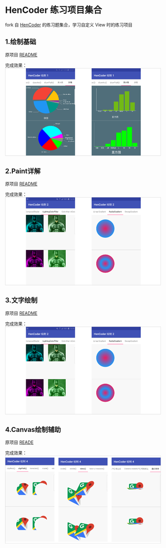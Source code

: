 # HenCoder 练习项目集合
fork 自 [HenCoder](https://github.com/hencoder) 的练习题集合，学习自定义 View 时的练习项目

## 1.绘制基础

原项目 [README](/PracticeDraw1/README.md)

完成效果：
![](/images/practice1.jpg)

## 2.Paint详解

原项目 [README](/PracticeDraw2/README.md)

完成效果：
![](/images/practice2.jpg)

## 3.文字绘制

原项目 [README](/PracticeDraw3/README.md)

完成效果：
![](/images/practice2.jpg)

## 4.Canvas绘制辅助

原项目 [READE](/PracticeDraw4/README.md)

完成效果：
![](/images/practice4.jpg)